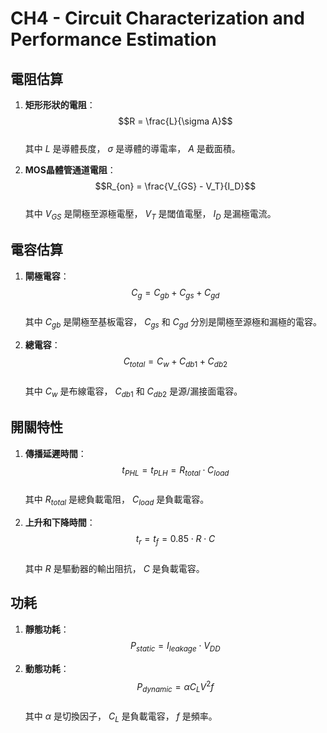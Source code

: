 # CH4 - Circuit Characterization and Performance Estimation

## 電阻估算
1. **矩形形狀的電阻**：  
   $$R = \frac{L}{\sigma A}$$  
   其中 $L$ 是導體長度， $\sigma$ 是導體的導電率， $A$ 是截面積。  

2. **MOS晶體管通道電阻**：  
   $$R_{on} = \frac{V_{GS} - V_T}{I_D}$$  
   其中 $V_{GS}$ 是閘極至源極電壓， $V_T$ 是閾值電壓， $I_D$ 是漏極電流。

## 電容估算
1. **閘極電容**：  
   $$C_g = C_{gb} + C_{gs} + C_{gd}$$  
   其中 $C_{gb}$ 是閘極至基板電容， $C_{gs}$ 和 $C_{gd}$ 分別是閘極至源極和漏極的電容。  

2. **總電容**：  
   $$C_{total} = C_w + C_{db1} + C_{db2}$$  
   其中 $C_w$ 是布線電容， $C_{db1}$ 和 $C_{db2}$ 是源/漏接面電容。

## 開關特性
1. **傳播延遲時間**：  
   $$t_{PHL} = t_{PLH} = R_{total} \cdot C_{load}$$  
   其中 $R_{total}$ 是總負載電阻， $C_{load}$ 是負載電容。

2. **上升和下降時間**：  
   $$t_r = t_f = 0.85 \cdot R \cdot C$$  
   其中 $R$ 是驅動器的輸出阻抗， $C$ 是負載電容。

## 功耗
1. **靜態功耗**：  
   $$P_{static} = I_{leakage} \cdot V_{DD}$$  

2. **動態功耗**：  
   $$P_{dynamic} = \alpha C_L V^2 f$$  
   其中  $\alpha$ 是切換因子， $C_L$ 是負載電容， $f$ 是頻率。

